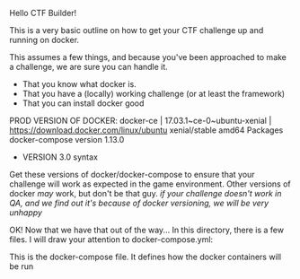 Hello CTF Builder!

This is a very basic outline on how to get your CTF challenge up and running on docker. 

This assumes a few things, and because you've been approached to make a challenge, we are sure you can handle it.

- That you know what docker is.
- That you have a (locally) working challenge (or at least the framework)
- That you can install docker good

PROD VERSION OF DOCKER:
docker-ce | 17.03.1~ce-0~ubuntu-xenial | https://download.docker.com/linux/ubuntu xenial/stable amd64 Packages
docker-compose version 1.13.0
 - VERSION 3.0 syntax

 Get these versions of docker/docker-compose to ensure that your challenge will work as expected in the game environment. Other versions of docker *may* work, but don't be that guy.
 _if your challenge doesn't work in QA, and we find out it's because of docker versioning, we will be very unhappy_

OK! Now that we have that out of the way... In this directory, there is a few files. I will draw your attention to docker-compose.yml:

This is the docker-compose file. It defines how the docker containers will be run